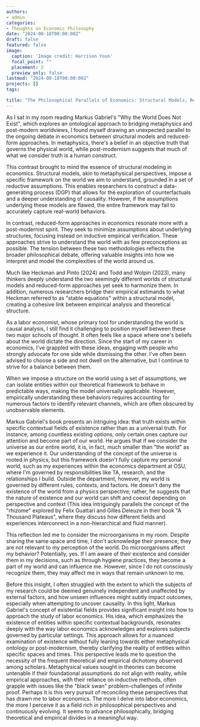```yaml
---
authors:
- admin
categories:
- Thoughts on Economic Philosophy
date: "2024-08-18T00:00:00Z"
draft: false
featured: false
image:
  caption: 'Image credit: Harrison Youn'
  focal_point: ""
  placement: 2
  preview_only: false
lastmod: "2024-08-18T00:00:00Z"
projects: []
tags:

title: "The Philosophical Parallels of Economics: Structural Models, Reduced-Form Approaches, and the Search for Truth"
---
```


As I sat in my room reading Markus Gabriel's "Why the World Does Not Exist", which explores an ontological approach to bridging metaphysics and post-modern worldviews, I found myself drawing an unexpected parallel to the ongoing debate in economics between structural models and reduced-form approaches. In metaphysics, there's a belief in an objective truth that governs the physical world, while post-modernism suggests that much of what we consider truth is a human construct.

This contrast brought to mind the essence of structural modeling in economics. Structural models, akin to metaphysical perspectives, impose a specific framework on the world we aim to understand, grounded in a set of reductive assumptions. This enables researchers to construct a data-generating process (DGP) that allows for the exploration of counterfactuals and a deeper understanding of causality. However, if the assumptions underlying these models are flawed, the entire framework may fail to accurately capture real-world behaviors.

In contrast, reduced-form approaches in economics resonate more with a post-modernist spirit. They seek to minimize assumptions about underlying structures, focusing instead on inductive empirical verification. These approaches strive to understand the world with as few preconceptions as possible. The tension between these two methodologies reflects the broader philosophical debate, offering valuable insights into how we interpret and model the complexities of the world around us.

Much like Heckman and Pinto (2024) and Todd and Wolpin (2023), many thinkers deeply understand the two seemingly different worlds of structural models and reduced-form approaches yet seek to harmonize them. In addition, numerous researchers bridge their empirical estimands to what Heckman referred to as "stable equations" within a structural model, creating a cohesive link between empirical analysis and theoretical structure.

As a labor economist, whose primary tool for understanding the world is causal analysis, I still find it challenging to position myself between these two major schools of thought. It often feels like a space where one's beliefs about the world dictate the direction. Since the start of my career in economics, I've grappled with these ideas, engaging with people who strongly advocate for one side while dismissing the other. I've often been advised to choose a side and not dwell on the alternative, but I continue to strive for a balance between them.

When we impose a structure on the world using a set of assumptions, we can isolate entities within our theoretical framework to behave in predictable ways, making the model universally applicable. However, empirically understanding these behaviors requires accounting for numerous factors to identify relevant channels, which are often obscured by unobservable elements.

Markus Gabriel's book presents an intriguing idea: that truth exists within specific contextual fields of existence rather than as a universal truth. For instance, among countless existing options, only certain ones capture our attention and become part of our world. He argues that if we consider the universe as our entire world, it is, in fact, much smaller than "the world" as we experience it. Our understanding of the concept of the universe is rooted in physics, but this framework doesn't fully capture my personal world, such as my experiences within the economics department at OSU, where I'm governed by responsibilities like TA, research, and the relationships I build. Outside the department, however, my world is governed by different rules, contexts, and factors. He doesn't deny the existence of the world from a physics perspective; rather, he suggests that the nature of existence and our world can shift and coexist depending on perspective and context (This idea intriguingly parallels the concept of the "rhizome" explored by Felix Guattari and Gilles Deleuze in their book "A Thousand Plateaus", where they discuss how different fields and experiences interconnect in a non-hierarchical and fluid manner).


This reflection led me to consider the microorganisms in my room. Despite sharing the same space and time, I don't acknowledge their presence; they are not relevant to my perception of the world. Do microorganisms affect my behavior? Potentially, yes. If I am aware of their existence and consider them in my decisions, such as through hygiene practices, they become a part of my world and can influence me. However, since I do not consciously recognize them, they may affect me in ways that remain unknown to me.


Before this insight, I often struggled with the extent to which the subjects of my research could be deemed genuinely independent and unaffected by external factors, and how unseen influences might subtly impact outcomes, especially when attempting to uncover causality. In this light, Markus Gabriel's concept of existential fields provides significant insight into how to approach the study of labor economics. His idea, which emphasizes the existence of entities within specific contextual backgrounds, resonates deeply with the way labor economics acknowledges and explores subjects governed by particular settings. This approach allows for a nuanced examination of existence without fully leaning towards either metaphysical ontology or post-modernism, thereby clarifying the reality of entities within specific spaces and times. This perspective leads me to question the necessity of the frequent theoretical and empirical dichotomy observed among scholars. Metaphysical values sought in theories can become untenable if their foundational assumptions do not align with reality, while empirical approaches, with their reliance on inductive methods, often grapple with issues like the "black swan" problem-challenges of infinite proof. Perhaps it is this very pursuit of reconciling these perspectives that has drawn me to labor economics. The more I delve into labor economics, the more I perceive it as a field rich in philosophical perspectives and continuously evolving. It seems to advance philosophically, bridging theoretical and empirical divides in a meaningful way.
